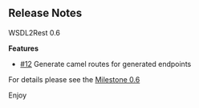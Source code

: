 Release Notes
-------------

WSDL2Rest 0.6

**Features**

* [#12][12] Generate camel routes for generated endpoints

For details please see the [Milestone 0.6](https://github.com/tdiesler/wsdl2rest/issues?q=milestone%3A0.6)

[12]: https://github.com/tdiesler/wsdl2rest/issues/12

Enjoy

